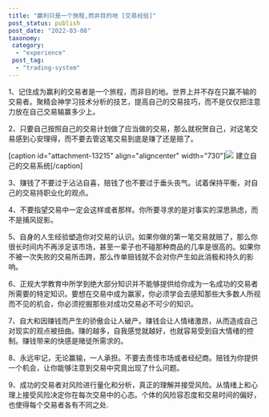 ```yaml
---
title: "赢利只是一个旅程,而非目的地 [交易经验]"
post_status: publish
post_date: "2022-03-08"
taxonomy:
 category: 
  - "experience"
 post_tag: 
  - "trading-system"
---
```


1、记住成为赢利的交易者是一个旅程，而非目的地。世界上并不存在只赢不输的交易者。聚精会神学习技术分析的技艺，提高自己的交易技巧，而不是仅仅把注意力放在自己交易输赢多少上。

2、只要自己按照自己的交易计划做了应当做的交易，那么就祝贺自己，对这笔交易感到心安理得，而不要去管这笔交易到底是赚了还是赔了。

[caption id="attachment-13215" align="aligncenter" width="730"]![](https://cdn.fendou.la/funstoutiao/2019/04/1557232863-Trading-System.jpg) 建立自己的交易系统[/caption]

3、赚钱了不要过于沾沾自喜，赔钱了也不要过于垂头丧气。试着保持平衡，对自己的交易持职业化的观点。

4、不要指望交易中一定会这样或者那样。你所要寻求的是对事实的深思熟虑，而不是捕风捉影。

5、自身的人生经验塑造你对交易的认识。如果你做的第一笔交易就赔了，那么你很长时间内不再涉足该市场，甚至一辈子也不碰那种商品的几率是很高的。如果你不被一次失败的交易所击跨，那么作单赔钱就不会对你产生如此消极和持久的影响。

6、正规大学教育中所学到绝大部分知识并不能够提供给你成为一名成功的交易者所需要的特定知识。要想在交易中成为赢家，你必须学会去感知那些大多数人所视而不见的机会，你必须挖掘那些对成功交易必不可少的知识。

7、自大和因赚钱而产生的骄傲会让人破产。赚钱会让人情绪激昂，从而造成自己对现实的观点被扭曲。赚的越多，自我感觉就越好，也就容易受到自大情绪的控制。赚钱带来的快感是赌徒所需求的。

8、永远牢记，无论赢输，一人承担。不要去责怪市场或者经纪商。赔钱为你提供一个机会，让你能够注意到交易中究竟出现了什么问题。

9、成功的交易者对风险进行量化和分析，真正的理解并接受风险。从情绪上和心理上接受风险决定你在每次交易中的心态。个体的风险容忍度和交易时间的偏好，也使得每个交易者各有不同之处.
